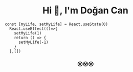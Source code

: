 <h1 align="center">Hi 👋, I'm Doğan Can</h1>
<code align="center">const [myLife, setMyLife] = React.useState(0)
  React.useEffect(()=>{
    setMyLife(1)
    return () => {
      setMyLife(-1)
    }
  },[])
</code>
<h3 align="center">😵😵😵</h3>
